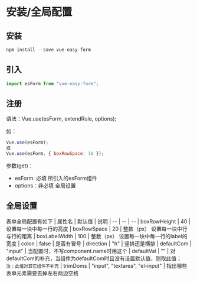 # 安装/全局配置

## 安装
```js
npm install --save vue-easy-form
```

## 引入

```js
import esForm from "vue-easy-form";
```

## 注册
语法：Vue.use(esForm, extendRule, options);

如：
```js
Vue.use(esForm);
或
Vue.use(esForm, { boxRowSpace: 10 });
```
参数(get)：

- esForm: 必填 所引入的esForm组件
- options：非必填 全局设置

## 全局设置

表单全局配置有如下
| 属性名 | 默认值 | 说明
| -- | -- | --
| boxRowHeight | 40 | 设置每一块中每一行的高度
| boxRowSpace | 20 | 整数（px） 设置每一块中行与行的距离
| boxLabelWidth | 100 | 整数（px） 设置每一块中每一行的label的宽度
| colon | false | 是否有冒号
| direction | "h" | 竖排还是横排
| defaultCom | "input" | 当配置时，不写component.name时用这个
| defaultVal | "" | 对defaultCom的补充，当组件为defaultCom时且没有设置默认值，则取此值；<br />`注：此值对其它组件不补充`
| trimDoms | "input", "textarea", "el-input" | 指出哪些表单元素需要去掉左右两边空格